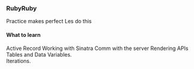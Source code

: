 ### RubyRuby
Practice makes perfect
Les do this

#### What to learn
Active Record
Working with Sinatra
Comm with the server
Rendering APIs
Tables and Data
Variables.   
Iterations.